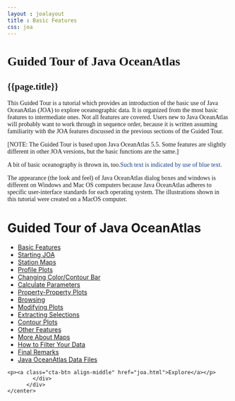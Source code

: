 ```yaml
---
layout : joalayout
title : Basic Features
css: joa
---
```


<center>
<div id="container" class="tour page  row-fluid" style="max-width:125vh;text-align:left;">
<div id="main_content" class="contained span8">
<div id="top"></div>
<div id="guided_tour" style="font-family:verdana;">
	<h1>Guided Tour of Java OceanAtlas </h1>
	<h2>{{page.title}}</h2>
	<div id="guided_tour_content">

<p>This Guided Tour is a tutorial which provides an introduction of the basic use of Java OceanAtlas (JOA) to explore oceanographic data. It is organized from the most basic features to intermediate ones. Not all features are covered. Users new to Java OceanAtlas will probably want to work through in sequence order, because it is written assuming familiarity with the JOA features discussed in the previous sections of the Guided Tour.</p>
<p>
	[NOTE: The Guided Tour is based upon Java OceanAtlas 5.5. Some features are slightly different in other JOA versions, but the basic functions are the same.]</p>
	<p>A bit of basic oceanography is thrown in, too.<span style="color: #113F90">Such text is indicated by use of blue text.</span></p>
	<p>The appearance (the look and feel) of Java OceanAtlas dialog boxes and windows is different on Windows and Mac OS computers because Java OceanAtlas adheres to specific user-interface standards for each operating system. The illustrations shown in this tutorial were created on a MacOS computer.</p>
	</div>
	</div>
			</div>     
			<div id="right" class="span4">        
	<h1>Guided Tour of Java OceanAtlas</h1>
	<ul>
	<li class="active"><a href="basic_features.html">Basic Features</a></li>
	<li><a href="starting_joa.html">Starting JOA</a></li>
	<li><a href="station_maps.html">Station Maps</a></li>
	<li><a href="profile_plots.html">Profile Plots</a></li>
	<li><a href="changing_color_bar.html">Changing Color/Contour Bar</a></li>
	<li><a href="calculate_parameters.html">Calculate Parameters</a></li>
	<li><a href="property_plots.html">Property-Property Plots</a></li>
	<li><a href="browsing.html">Browsing</a></li>
	<li><a href="modifying_plots.html">Modifying Plots</a></li>
	<li><a href="extracting_selections.html">Extracting Selections</a></li>
	<li><a href="contour_plots.html">Contour Plots</a></li>
	<li><a href="other_features.html">Other Features</a></li>
	<li><a href="more_about_maps.html">More About Maps</a></li>
	<li><a href="how_to_filter_your_data.html">How to Filter Your Data</a></li>
	<li><a href="final_remarks.html">Final Remarks</a></li>
	<li><a href="joa_data_files.html">Java OceanAtlas Data Files</a></li>
	</ul>

	<p><a class="cta-btn align-middle" href="joa.html">Explore</a></p>
	        </div>       
	      </div>
	</center>

